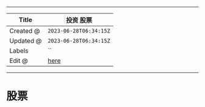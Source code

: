 -----

| Title     | 投资 股票                                           |
| --------- | ----------------------------------------------- |
| Created @ | `2023-06-28T06:34:15Z`                          |
| Updated @ | `2023-06-28T06:34:15Z`                          |
| Labels    | \`\`                                            |
| Edit @    | [here](https://github.com/junxnone/i/issues/26) |

-----

# 股票
